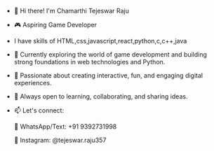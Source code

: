 - 👋 Hi there! I'm Chamarthi Tejeswar Raju
- 🎮 Aspiring Game Developer 
- I have skills of HTML,css,javascript,react,python,c,c++,java
- 🌱 Currently exploring the world of game development and building strong foundations in web technologies and Python.
- 🚀 Passionate about creating interactive, fun, and engaging digital experiences.

- 💬 Always open to learning, collaborating, and sharing ideas.
- 📫 Let's connect:

  📱 WhatsApp/Text: +91 9392731998

  📸 Instagram: @tejeswar.raju357
